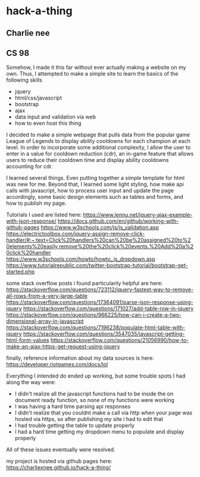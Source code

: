 # hack-a-thing
## Charlie nee
## CS 98

Somehow, I made it this far without ever actually making a website on my own. Thus, I attempted to make a simple site to learn the basics of the following skills
* jquery
* html/css/javascript
* bootstrap
* ajax
* data input and validation via web
* how to even host this thing

I decided to make a simple webpage that pulls data from the popular game League of Legends to display ability cooldowns for each champion at each level. In order to incorporate some additional complexity, I allow the user to enter in a value for cooldown reduction (cdr), an in-game feature that allows users to reduce their cooldown time and display ability cooldowns accounting for cdr.


I learned several things. Even putting together a simple template for html was new for me. Beyond that, I learned some light styling, how make api calls with javascript, how to process user input and update the page accordingly, some basic design elements such as tables and forms, and how to publish my page. 

Tutorials I used are listed here:
https://www.lennu.net/jquery-ajax-example-with-json-response/
https://docs.github.com/en/github/working-with-github-pages
https://www.w3schools.com/js/js_validation.asp
https://electrictoolbox.com/jquery-assign-remove-click-handler/#:~:text=Click%20handlers%20can%20be%20assigned%20to%20elements%20easily,remove%20the%20click%20events.%20Add%20a%20click%20handler
https://www.w3schools.com/howto/howto_js_dropdown.asp
https://www.tutorialrepublic.com/twitter-bootstrap-tutorial/bootstrap-get-started.php


some stack overflow posts i found particularily helpful are here:
https://stackoverflow.com/questions/723112/jquery-fastest-way-to-remove-all-rows-from-a-very-large-table
https://stackoverflow.com/questions/17364091/parse-json-response-using-jquery
https://stackoverflow.com/questions/171027/add-table-row-in-jquery
https://stackoverflow.com/questions/966225/how-can-i-create-a-two-dimensional-array-in-javascript
https://stackoverflow.com/questions/7196238/populate-html-table-with-jquery
https://stackoverflow.com/questions/3547035/javascript-getting-html-form-values
https://stackoverflow.com/questions/21056990/how-to-make-an-ajax-https-get-request-using-jquery


finally, reference information about my data sources is here:
https://developer.riotgames.com/docs/lol


Everything I intended do ended up working, but some trouble spots I had along the way were:
* I didn't realize all the javascript functions had to be inside the on document ready function, so none of my functions were working
* I was having a hard time parsing api responses
* I didn't realize that you couldnt make a call via http when your page was hosted via https, so after publishing my site i had to edit that
* I had trouble getting the table to update properly 
* I had a hard time getting my dropdown menu to populate and display properly

All of these issues eventually were resolved.

my project is hosted via github pages here: https://charliexnee.github.io/hack-a-thing/